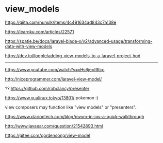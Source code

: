 # view_models

<!-- Contenuto migrato da _docs/view_models.txt -->


https://qiita.com/nunulk/items/4c491634ad843c7a138e


https://learnku.com/articles/22571

https://spatie.be/docs/laravel-blade-x/v2/advanced-usage/transforming-data-with-view-models

https://dev.to/lloople/adding-view-models-to-a-laravel-project-hod


---
https://www.youtube.com/watch?v=xHs6jeoRRcc



http://niceprogrammer.com/laravel-view-model/



??
https://github.com/robclancy/presenter


https://www.yuulinux.tokyo/13801/   pokemon :)

view composers may function like "view models" or "presenters".


https://www.clariontech.com/blog/mvvm-in-ios-a-quick-walkthrough



http://www.javaear.com/question/21542893.html



https://gitee.com/gordensong/view-model





